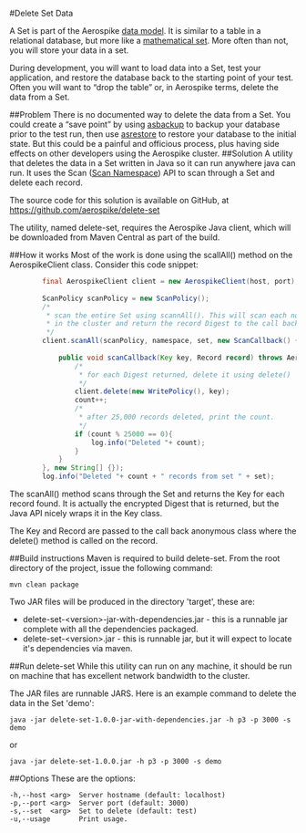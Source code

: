 #Delete Set Data

A Set is part of the Aerospike [data model](https://docs.aerospike.com/display/V3/Data+Model). It is similar to a table in a relational database, but more like a [mathematical set](http://en.wikipedia.org/wiki/Set_(mathematics)). More often than not, you will store your data in a set.

During development, you will want to load data into a Set, test your application, and restore the database back to the starting point of your test. Often you will want to “drop the table” or, in Aerospike terms, delete the data from a Set.

##Problem
There is no documented way to delete the data from a Set. You could create a “save point” by using [asbackup](https://docs.aerospike.com/pages/viewpage.action?pageId=3807608) to backup your database prior to the test run, then use [asrestore](https://docs.aerospike.com/pages/viewpage.action?pageId=3807609) to restore your database to the initial state. But this could be a painful and officious process, plus having side effects on other developers using the Aerospike cluster.
##Solution
A utility that deletes the data in a Set written in Java so it can run anywhere java can run. It uses the Scan ([Scan Namespace](https://docs.aerospike.com/display/V3/Key-Value+Store)) API to scan through a Set and delete each record.

The source code for this solution is available on GitHub, at 
https://github.com/aerospike/delete-set 

The utility, named delete-set, requires the Aerospike Java client, which will be downloaded from Maven Central as part of the build.

##How it works
Most of the work is done using the scallAll() method on the AerospikeClient class. Consider this code snippet:
```java
		final AerospikeClient client = new AerospikeClient(host, port);
		
		ScanPolicy scanPolicy = new ScanPolicy();
		/*
		 * scan the entire Set using scannAll(). This will scan each node 
		 * in the cluster and return the record Digest to the call back object
		 */
		client.scanAll(scanPolicy, namespace, set, new ScanCallback() {
			
			public void scanCallback(Key key, Record record) throws AerospikeException {
				/*
				 * for each Digest returned, delete it using delete()
				 */
				client.delete(new WritePolicy(), key);
				count++;
				/*
				 * after 25,000 records deleted, print the count.
				 */
				if (count % 25000 == 0){
					log.info("Deleted "+ count);
				}
			}
		}, new String[] {});
		log.info("Deleted "+ count + " records from set " + set);
```
The scanAll() method scans through the Set and returns the Key for each record found. 
It is actually the encrypted Digest that is returned, but the Java API nicely wraps it in the Key class.

The Key and Record are passed to the call back anonymous class where the delete() method is called on the record.

##Build instructions
Maven is required to build delete-set. From the root directory of the project, issue the following command:
```
mvn clean package
```	
Two JAR files will be produced in the directory 'target', these are:
* delete-set-\<version\>-jar-with-dependencies.jar - this is a runnable jar complete with all the dependencies packaged.
* delete-set-\<version\>.jar - this is runnable jar, but it will expect to locate it's dependencies via maven.

##Run delete-set
While this utility can run on any machine, it should be run on machine that has excellent network bandwidth to the cluster.

The JAR files are runnable JARS. Here is an example command to delete the data in the Set 'demo':
```
java -jar delete-set-1.0.0-jar-with-dependencies.jar -h p3 -p 3000 -s demo
```
or
```
java -jar delete-set-1.0.0.jar -h p3 -p 3000 -s demo
```
##Options
These are the options:
```
-h,--host <arg>  Server hostname (default: localhost)
-p,--port <arg>  Server port (default: 3000)
-s,--set  <arg>  Set to delete (default: test)
-u,--usage       Print usage.
```


